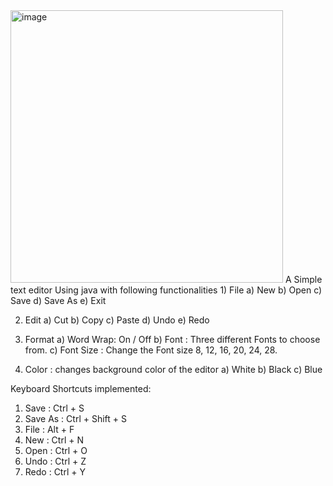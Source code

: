 <img width="436" alt="image" src="https://user-images.githubusercontent.com/79516818/180586154-51ba4210-b77d-43a6-848c-1f84ecdab6d0.png">
A Simple text editor Using java with following functionalities
1) File
    a) New 
    b) Open 
    c) Save 
    d) Save As
    e) Exit
    
2) Edit
    a) Cut
    b) Copy
    c) Paste
    d) Undo
    e) Redo
    
3) Format
    a) Word Wrap: On / Off
    b) Font : Three different Fonts to choose from.
    c) Font Size : Change the Font size 8, 12, 16, 20, 24, 28.
    
4) Color : changes background color of the editor
    a) White
    b) Black
    c) Blue
    
Keyboard Shortcuts implemented: 
 1) Save : Ctrl + S
 2) Save As : Ctrl + Shift + S
 3) File : Alt + F
 4) New : Ctrl + N
 5) Open : Ctrl + O
 6) Undo : Ctrl + Z
 7) Redo : Ctrl + Y
